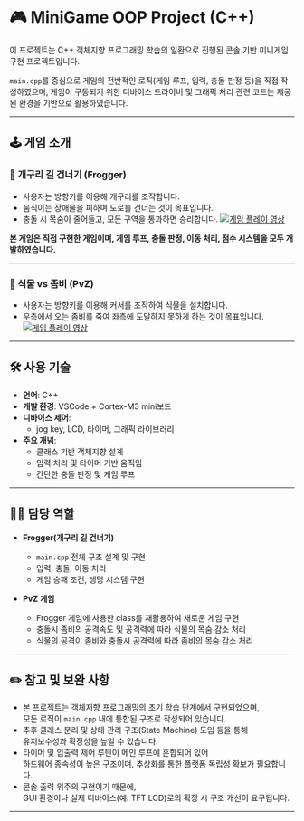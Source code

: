 # 🎮 MiniGame OOP Project (C++)

이 프로젝트는 C++ 객체지향 프로그래밍 학습의 일환으로 진행된 콘솔 기반 미니게임 구현 프로젝트입니다.

`main.cpp`를 중심으로 게임의 전반적인 로직(게임 루프, 입력, 충돌 판정 등)을 직접 작성하였으며, 게임이 구동되기 위한 디바이스 드라이버 및 그래픽 처리 관련 코드는 제공된 환경을 기반으로 활용하였습니다.

---

## 🕹️ 게임 소개

### 🐸 개구리 길 건너기 (Frogger)

- 사용자는 방향키를 이용해 개구리를 조작합니다.
- 움직이는 장애물을 피하며 도로를 건너는 것이 목표입니다.
- 충돌 시 목숨이 줄어들고, 모든 구역을 통과하면 승리합니다.
  [![게임 플레이 영상](https://img.youtube.com/vi/DLyiJ0wW1Rc/0.jpg)](https://www.youtube.com/watch?v=DLyiJ0wW1Rc)


**본 게임은 직접 구현한 게임이며, 게임 루프, 충돌 판정, 이동 처리, 점수 시스템을 모두 개발하였습니다.**

---

### 🌿 식물 vs 좀비 (PvZ)

- 사용자는 방향키를 이용해 커서를 조작하여 식물을 설치합니다.
- 우측에서 오는 좀비를 죽여 좌측에 도달하지 못하게 하는 것이 목표입니다.
  [![게임 플레이 영상](https://img.youtube.com/vi/ebyOHcxrCIw/0.jpg)](https://www.youtube.com/watch?v=ebyOHcxrCIw&t=1s)

---

## 🛠️ 사용 기술

- **언어**: C++
- **개발 환경**: VSCode + Cortex-M3 mini보드
- **디바이스 제어**:
  - jog key, LCD, 타이머, 그래픽 라이브러리
- **주요 개념**:
  - 클래스 기반 객체지향 설계
  - 입력 처리 및 타이머 기반 움직임
  - 간단한 충돌 판정 및 게임 루프

---

## 👨‍💻 담당 역할

- **Frogger(개구리 길 건너기)**
  - `main.cpp` 전체 구조 설계 및 구현
  - 입력, 충돌, 이동 처리
  - 게임 승패 조건, 생명 시스템 구현

- **PvZ 게임**
  - Frogger 게임에 사용한 class를 재활용하여 새로운 게임 구현
  - 충돌시 좀비의 공격속도 및 공격력에 따라 식물의 목숨 감소 처리
  - 식물의 공격이 좀비와 충돌시 공격력에 따라 좀비의 목숨 감소 처리

---

## ✏️ 참고 및 보완 사항

- 본 프로젝트는 객체지향 프로그래밍의 초기 학습 단계에서 구현되었으며,  
  모든 로직이 `main.cpp` 내에 통합된 구조로 작성되어 있습니다.
- 추후 클래스 분리 및 상태 관리 구조(State Machine) 도입 등을 통해  
  유지보수성과 확장성을 높일 수 있습니다.
- 타이머 및 입출력 제어 루틴이 메인 루프에 혼합되어 있어  
  하드웨어 종속성이 높은 구조이며, 추상화를 통한 플랫폼 독립성 확보가 필요합니다.
- 콘솔 출력 위주의 구현이기 때문에,  
  GUI 환경이나 실제 디바이스(예: TFT LCD)로의 확장 시 구조 개선이 요구됩니다.

---

